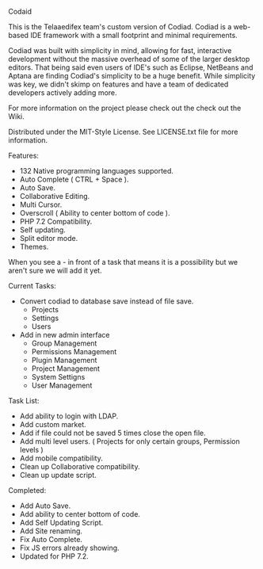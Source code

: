 Codaid

This is the Telaaedifex team's custom version of Codiad.  Codiad is a web-based IDE framework with a small footprint and minimal requirements.

Codiad was built with simplicity in mind, allowing for fast, interactive development without the massive overhead of some of the larger desktop editors. That being said even users of IDE's such as Eclipse, NetBeans and Aptana are finding Codiad's simplicity to be a huge benefit. While simplicity was key, we didn't skimp on features and have a team of dedicated developers actively adding more.

For more information on the project please check out the check out the Wiki.

Distributed under the MIT-Style License. See LICENSE.txt file for more information.

Features:

* 132 Native programming languages supported.
* Auto Complete ( CTRL + Space ).
* Auto Save.
* Collaborative Editing.
* Multi Cursor.
* Overscroll ( Ability to center bottom of code ).
* PHP 7.2 Compatibility.
* Self updating.
* Split editor mode.
* Themes.

When you see a - in front of a task that means it is a possibility but we aren't sure we will add it yet.

Current Tasks:

* Convert codiad to database save instead of file save.
	- Projects
	- Settings
	- Users
* Add in new admin interface
	- Group Management
	- Permissions Management
	- Plugin Management
	- Project Management
	- System Settigns
	- User Management

Task List:
  
* Add ability to login with LDAP.
* Add custom market.
* Add if file could not be saved 5 times close the open file.
* Add multi level users. ( Projects for only certain groups, Permission levels )
* Add mobile compatibility.
* Clean up Collaborative compatibility.
* Clean up update script.


Completed:

* Add Auto Save.
* Add ability to center bottom of code.
* Add Self Updating Script.
* Add Site renaming.
* Fix Auto Complete.
* Fix JS errors already showing.
* Updated for PHP 7.2.